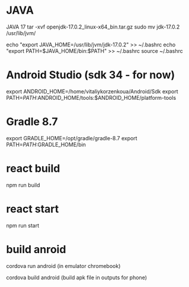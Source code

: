 # JAVA 
JAVA 17
tar -xvf openjdk-17.0.2_linux-x64_bin.tar.gz
sudo mv jdk-17.0.2 /usr/lib/jvm/

echo "export JAVA_HOME=/usr/lib/jvm/jdk-17.0.2" >> ~/.bashrc
echo "export PATH=\$JAVA_HOME/bin:\$PATH" >> ~/.bashrc
source ~/.bashrc

# Android Studio (sdk 34 - for now)
export ANDROID_HOME=/home/vitaliykorzenkoua/Android/Sdk
export PATH=$PATH:$ANDROID_HOME/tools:$ANDROID_HOME/platform-tools


# Gradle 8.7
export GRADLE_HOME=/opt/gradle/gradle-8.7
export PATH=$PATH:$GRADLE_HOME/bin


# react build

npm run build


# react start

npm run start

# build anroid

cordova run android (in emulator chromebook)

cordova build android (build apk file in outputs for phone)




